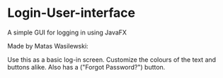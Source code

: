 # Login-User-interface
A simple GUI for logging in using JavaFX

Made by Matas Wasilewski:

Use this as a basic log-in screen. Customize the colours of the text and buttons alike.
Also has a ("Forgot Password?") button.
